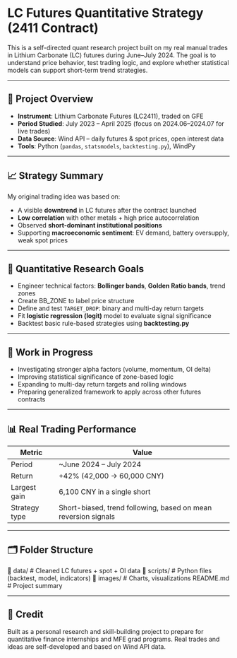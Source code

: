 # LC Futures Quantitative Strategy (2411 Contract)

This is a self-directed quant research project built on my real manual trades in Lithium Carbonate (LC) futures during June–July 2024. The goal is to understand price behavior, test trading logic, and explore whether statistical models can support short-term trend strategies.

---

## 📌 Project Overview

- **Instrument**: Lithium Carbonate Futures (LC2411), traded on GFE
- **Period Studied**: July 2023 – April 2025 (focus on 2024.06–2024.07 for live trades)
- **Data Source**: Wind API – daily futures & spot prices, open interest data
- **Tools**: Python (`pandas`, `statsmodels`, `backtesting.py`), WindPy

---

## 📈 Strategy Summary

My original trading idea was based on:
- A visible **downtrend** in LC futures after the contract launched
- **Low correlation** with other metals + high price autocorrelation
- Observed **short-dominant institutional positions**
- Supporting **macroeconomic sentiment**: EV demand, battery oversupply, weak spot prices

---

## 🧠 Quantitative Research Goals

- Engineer technical factors: **Bollinger bands**, **Golden Ratio bands**, trend zones
- Create BB_ZONE to label price structure
- Define and test `TARGET_DROP`: binary and multi-day return targets
- Fit **logistic regression (logit)** model to evaluate signal significance
- Backtest basic rule-based strategies using **backtesting.py**

---

## 🔬 Work in Progress

- Investigating stronger alpha factors (volume, momentum, OI delta)
- Improving statistical significance of zone-based logic
- Expanding to multi-day return targets and rolling windows
- Preparing generalized framework to apply across other futures contracts

---

## 📊 Real Trading Performance

| Metric | Value |
|--------|-------|
| Period | ~June 2024 – July 2024  
| Return | +42% (42,000 → 60,000 CNY)  
| Largest gain | 6,100 CNY in a single short  
| Strategy type | Short-biased, trend following, based on mean reversion signals

---

## 🗂️ Folder Structure
📁 data/ # Cleaned LC futures + spot + OI data 📁 scripts/ # Python files (backtest, model, indicators) 📁 images/ # Charts, visualizations README.md # Project summary

---

## 🤝 Credit

Built as a personal research and skill-building project to prepare for quantitative finance internships and MFE grad programs. Real trades and ideas are self-developed and based on Wind API data.



